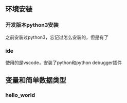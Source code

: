 ## 环境安装
### 开发版本python3安装
之前安装过python3，忘记过怎么安装的，但是有了
### ide
使用的是vscode，安装了python和python debugger插件
## 变量和简单数据类型
### hello_world
```python

```